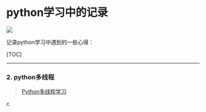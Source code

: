 # python学习中的记录

<img src="http://upload-images.jianshu.io/upload_images/15675864-952291e89189c8a8.jpg">



记录python学习中遇到的一些心得：

[TOC]

---

### 2. python多线程

> [Python多线程学习](https://www.jianshu.com/p/216bb40e9570)



c
